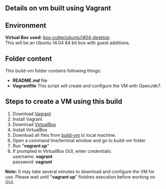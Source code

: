 Details on vm built using Vagrant
------

Environment
------
__Virtual Box used:__ [box-cutter/ubuntu1404-desktop](https://atlas.hashicorp.com/box-cutter/boxes/ubuntu1404-desktop)  
This will be an Ubuntu 14.04 64 bit box with guest additions.

Folder content
-----
This build-vm folder contains following things:
- __README.md__ file
- __Vagrantfile__  This script will create and configure the VM with OpenJdk7.


Steps to create a VM using this build
-----

1. Download [Vagrant](https://www.vagrantup.com/)
2. Install Vagrant
3. Download [VirtualBox](https://www.virtualbox.org/wiki/Downloads)
4. Install VirtualBox
5. Download all files from [build-vm](https://github.com/SoftwareEngineeringToolDemos/ICSE-2013-JITTAC/tree/master/build-vm) to local machine.
6. Open a command line/teminal window and go to build-vm folder
7. Run "__vagrant up__"
8. If prompted in VirtualBox GUI, enter credentials:  
username: __vagrant__  
password: __vagrant__

**Note:** It may take several minutes to download and configure the VM for use. Please wait until "__vagrant up__" finishes execution before working on GUI.
